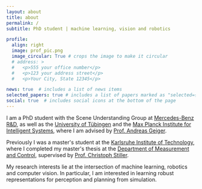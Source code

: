 ```yaml
---
layout: about
title: about
permalink: /
subtitle: PhD student | machine learning, vision and robotics

profile:
  align: right
  image: prof_pic.png
  image_circular: True # crops the image to make it circular
  # address: >
  #   <p>555 your office number</p>
  #   <p>123 your address street</p>
  #   <p>Your City, State 12345</p>

news: true  # includes a list of news items
selected_papers: true # includes a list of papers marked as "selected={true}"
social: true  # includes social icons at the bottom of the page
---
```


I am a PhD student with the Scene Understanding Group at [Mercedes-Benz R&D](https://www.mercedes-benz.com/de/), as well as the [University of Tübingen](https://uni-tuebingen.de/en) and the [Max Planck Institute for Intelligent Systems](https://is.mpg.de/), where I am advised by [Prof. Andreas Geiger](www.cvlibs.net). 

Previously I was a master's student at the [Karlsruhe Institute of Technology](https://www.kit.edu/english/), where I completed my master's thesis at the [Department of Measurement and Control](https://www.mrt.kit.edu/english/index.php), supervised by [Prof. Christoph Stiller](https://www.mrt.kit.edu/english/mitarbeiter_stiller.php).

My research interests lie at the intersection of machine learning, robotics and computer vision. In particular, I am interested in learning robust representations for perception and planning from simulation.
